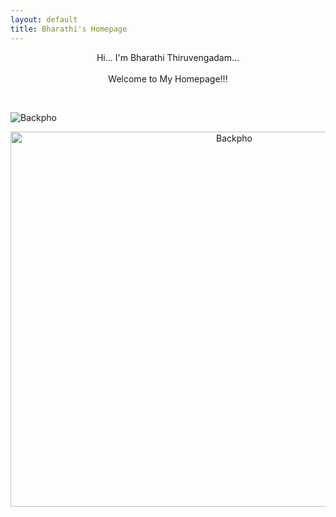 ```yaml
---
layout: default
title: Bharathi's Homepage
---
```

 <p align="center"> 
Hi... I'm Bharathi Thiruvengadam... <br /> <br /> Welcome to My Homepage!!!
 </p>

<br />

![Backpho](images/Backpho.png)  


<p align="center">
 <img src="images/Backpho.png" alt="Backpho" width="700" height="600"/>
 </p>

